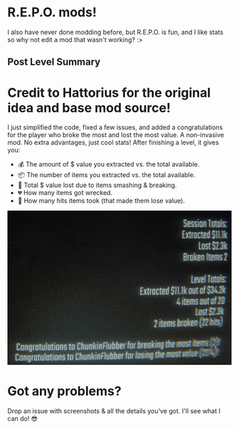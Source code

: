 # R.E.P.O. mods!

I also have never done modding before, but R.E.P.O. is fun, and I like stats so why not edit a mod that wasn't working? :>

## Post Level Summary
# Credit to Hattorius for the original idea and base mod source!
I just simplified the code, fixed a few issues, and added a congratulations for the player who broke the most and lost the most value.
A non-invasive mod. No extra advantages, just cool stats! After finishing a level, it gives you:
- 💰 The amount of $ value you extracted vs. the total available.
- 📦 The number of items you extracted vs. the total available.
- 🔨 Total $ value lost due to items smashing & breaking.
- 💔 How many items got wrecked.
- 👊 How many hits items took (that made them lose value).

![Small screenshot showing the HUD](images/PostLevelSummaryPlus.png)

# Got any problems?
Drop an issue with screenshots & all the details you’ve got. I'll see what I can do! 😎
